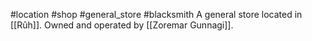 #location #shop #general_store #blacksmith
A general store located in [[Rûh]]. Owned and operated by [[Zoremar Gunnagi]].